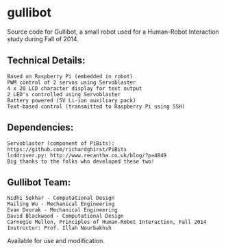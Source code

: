 gullibot
========

Source code for Gullibot, a small robot used for a Human-Robot Interaction
study during Fall of 2014. 


Technical Details:
-----------------
    Based on Raspberry Pi (embedded in robot)
    PWM control of 2 servos using Servoblaster
    4 x 20 LCD character display for text output
    2 LED's controlled using Servoblaster
    Battery powered (5V Li-ion auxiliary pack)
    Text-based control (transmitted to Raspberry Pi using SSH)

Dependencies:
------------
    Servoblaster (component of PiBits): https://github.com/richardghirst/PiBits
    lcddriver.py: http://www.recantha.co.uk/blog/?p=4849
    Big thanks to the folks who developed these two!

Gullibot Team:
-------------
    Nidhi Sekhar - Computational Design
    Mailing Wu - Mechanical Engineering
    Evan Dvorak - Mechanical Engineering
    David Blackwood - Computational Design
    Carnegie Mellon, Principles of Human-Robot Interaction, Fall 2014
    Instructor: Prof. Illah Nourbakhsh

Available for use and modification.